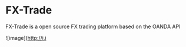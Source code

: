 # FX-Trade 
FX-Trade is a open source FX trading platform based on the OANDA API

![image](http://i.i